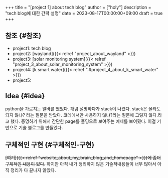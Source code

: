 +++
title = "[project 1] about tech blog"
author = ["holy"]
description = "tech blog에 대한 간략 설명"
date = 2023-08-17T00:00:00+09:00
draft = true
+++

## 참조 {#참조}

-   project1: tech blog
-   project2: [wayland]({{< relref "project_about_wayland" >}})
-   project3: [solar monitoring system]({{< relref "project_3_about_solar_monitoring_system" >}})
-   project4: [k smart water]({{< relref ".#project_4_about_k_smart_water" >}})
-   project5:


## Idea {#idea}

python을 가르치는 알바를 했었다. 개념 설명하다가 stack이
나왔다. stack은 몰라도 되지 않냐? 라는 질문을 받았다. 코테에서만
사용하지 않냐?라는 질문에 그렇지 않다.라고 했다. 증명하기 위해서
간단한 page를 폴딩으로 보여주는 예제를 보여줬다. 이걸 기반으로 기술
블로그를 만들었다.


## 구체적인 구현 {#구체적인-구현}

~~[여기]({{< relref "website_about_my_brain_blog_and_homepage" >}})에 좀더 구체적인 내용이 있다.~~ 하지만 아직 내가 정리하지 않은
기술적내용들이 너무 많아서 아직 정리가 다 끝나지 않았다.
